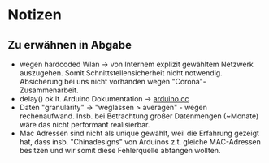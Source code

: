 # Notizen

## Zu erwähnen in Abgabe
- wegen hardcoded Wlan -> von Internem explizit gewähltem Netzwerk auszugehen. Somit Schnittstellensicherheit nicht notwendig. Absicherung bei uns nicht vorhanden wegen "Corona"-Zusammenarbeit. 
- delay() ok lt. Arduino Dokumentation -> [arduino.cc](https://www.arduino.cc/reference/en/language/functions/time/delay/)
- Daten "granularity" -> "weglassen > averagen" - wegen rechenaufwand. Insb. bei Betrachtung großer Datenmengen (~Monate) wäre das nicht performant realisierbar.
- Mac Adressen sind nicht als unique gewählt, weil die Erfahrung gezeigt hat, dass insb. "Chinadesigns" von Arduinos z.t. gleiche MAC-Adressen besitzen und wir somit diese Fehlerquelle abfangen wollten.
